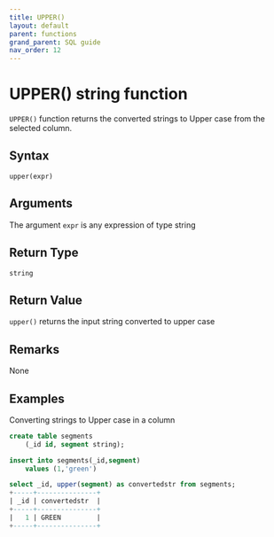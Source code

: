 ```yaml
---
title: UPPER()
layout: default
parent: functions
grand_parent: SQL guide
nav_order: 12
---
```


# UPPER() string function

`UPPER()` function returns the converted strings to Upper case from the selected column.

## Syntax

```
upper(expr)
```

## Arguments

The argument `expr` is any expression of type string

## Return Type
`string`

## Return Value
`upper()` returns the input string converted to upper case
## Remarks
None
## Examples
Converting strings to Upper case in a column

```sql
create table segments
    (_id id, segment string);

insert into segments(_id,segment)
    values (1,'green')

select _id, upper(segment) as convertedstr from segments;
+-----+---------------+
| _id | convertedstr  |
+-----+---------------+
|   1 | GREEN         |
+-----+---------------+
```
